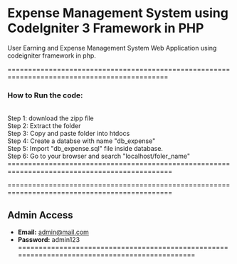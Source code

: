 # **Expense Management System using CodeIgniter 3 Framework in PHP**

User Earning and Expense Management System Web Application using codeigniter framework in php.

=============================================================================================
<h3>How to Run the code:</h3><br>
Step 1: download the zipp file<br>
Step 2: Extract the folder<br>
Step 3: Copy and paste folder into htdocs<br>
Step 4: Create a databse with name "db_expense"<br>
Step 5: Import "db_expense.sql" file inside database.<br>
Step 6: Go to your browser and search "localhost/foler_name"
==============================================================================================


==============================================================================================
## **Admin Access**
- **Email:** admin@mail.com
- **Password:** admin123
==============================================================================================
